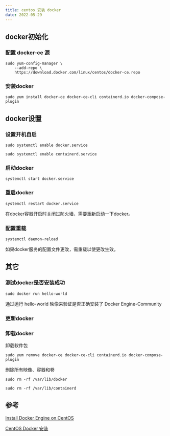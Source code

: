 ```yaml
---
title: centos 安装 docker
date: 2022-05-29
---
```


## docker初始化

### 配置 docker-ce 源

```linux
sudo yum-config-manager \
    --add-repo \
    https://download.docker.com/linux/centos/docker-ce.repo
```

### 安装docker

`sudo yum install docker-ce docker-ce-cli containerd.io docker-compose-plugin`

## docker设置

### 设置开机自启

`sudo systemctl enable docker.service`

`sudo systemctl enable containerd.service`

### 启动docker

`systemctl start docker.service`

### 重启docker

`systemctl restart docker.service`

在docker容器开启时关闭过防火墙，需要重新启动一下docker。

### 配置重载

`systemctl daemon-reload`

如果docker服务的配置文件更改，需重载以使更改生效。

## 其它

### 测试docker是否安装成功

`sudo docker run hello-world`

通过运行 hello-world 映像来验证是否正确安装了 Docker Engine-Community

### 更新docker

### 卸载docker

卸载软件包

`sudo yum remove docker-ce docker-ce-cli containerd.io docker-compose-plugin`

删除所有映像、容器和卷

`sudo rm -rf /var/lib/docker`

`sudo rm -rf /var/lib/containerd`

## 参考

[Install Docker Engine on CentOS](https://docs.docker.com/engine/install/centos/)

[CentOS Docker 安装](https://www.runoob.com/docker/centos-docker-install.html)
